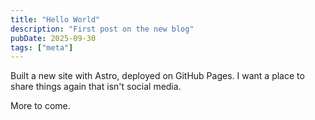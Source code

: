 ```yaml
---
title: "Hello World"
description: "First post on the new blog"
pubDate: 2025-09-30
tags: ["meta"]
---
```


Built a new site with Astro, deployed on GitHub Pages. I want a place to share things again that isn't social media.

More to come.
